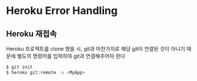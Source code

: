 # Heroku Error Handling

## Heroku 재접속

Heroku 프로젝트를 clone 했을 시, git과 마찬가지로 해당 git이 연결된 것이 아니기 때문에 별도의 명령어를 입력하여 git과 연결해주어야 한다

``` bash
$ git init
$ heroku git:remote -a <MyApp>
```

